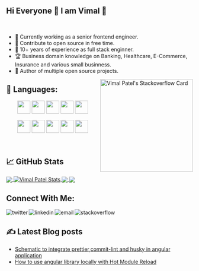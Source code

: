 ## Hi Everyone 👋 I am Vimal 🔭

<br/>

- 💪 Currently working as a senior frontend engineer.
- 🔏 Contribute to open source in free time.
- 💼 10+ years of experience as full stack enginner.
- 🏆 Business domain knowledge on Banking, Healthcare, E-Commerce, Insurance and various small businness.
- 💝 Author of multiple open source projects.

<!-- markdownlint-disable MD033 -->
<a href="https://stackoverflow.com/users/1289713/vimal-patel"><img src="https://github-readme-stackoverflow.vercel.app/?userID=1289713&theme=dark" width="250" align="right" alt="Vimal Patel's Stackoverflow Card"/></a>
<!-- markdownlint-enable MD033 -->


							 
## 🔧 Languages:
<p align="center">
    <img src="https://img.shields.io/badge/JavaScript-F7DF1E?style=for-the-badge&logo=javascript&logoColor=black" height="35"/>
    <img src="https://img.shields.io/badge/Angular-DD0031?style=for-the-badge&logo=angular&logoColor=white" height="35"/>
    <img src="https://img.shields.io/badge/React-20232A?style=for-the-badge&logo=react&logoColor=white" height="35"/>
    <img src="https://img.shields.io/badge/Node.js-43853D?style=for-the-badge&logo=node.js&logoColor=white" height="35"/>
    <img src="https://img.shields.io/badge/.NET-5C2D91?style=for-the-badge&logo=.net&logoColor=white" height="35"/>
</p>
<p align="center">
    <img src="https://img.shields.io/badge/HTML5-E34F26?style=for-the-badge&logo=html5&logoColor=white" height="35"/>
    <img src="https://img.shields.io/badge/CSS3-1572B6?style=for-the-badge&logo=css3&logoColor=white" height="35"/>
    <img src="https://img.shields.io/badge/C%23-239120?style=for-the-badge&logo=c-sharp&logoColor=white" height="35"/>
    <img src="https://img.shields.io/badge/Microsoft_SQL_Server-CC2927?style=for-the-badge&logo=microsoft-sql-server&logoColor=white" height="35"/>
    <img src="https://img.shields.io/badge/Amazon_AWS-232F3E?style=for-the-badge&logo=amazon-aws&logoColor=white" height="35"/>
</p>

<br />


## &#x1f4c8;  GitHub Stats


<a href="https://github.com/patelvimal/patelvimal">
  <img align="center" src="https://github-readme-stats.vercel.app/api/top-langs/?username=patelvimal&theme=radical&langs_count=3" />
</a>
<a href="https://github.com/patelvimal/patelvimal">
  <img align="center" src="https://github-readme-stats.vercel.app/api?username=patelvimal&show_icons=true&line_height=27&theme=radical" alt="Vimal Patel Stats" />
</a>

<a href="https://github.com/patelvimal/ng-vim-devtools">
  <img align="center" src="https://github-readme-stats.vercel.app/api/pin/?username=patelvimal&repo=ng-vim-devtools&title_color=ffffff&text_color=c9cacc&icon_color=2bbc8a&bg_color=1d1f21" />
</a>

<a href="https://github.com/patelvimal/ngx-dynamic-form-app">
  <img align="center" src="https://github-readme-stats.vercel.app/api/pin/?username=patelvimal&repo=ngx-dynamic-form-app&title_color=ffffff&text_color=c9cacc&icon_color=2bbc8a&bg_color=1d1f21" />
</a>    


## Connect With Me:
<p>
<a href="https://twitter.com/patel_vimal">
   <img align="left" alt="twitter" src="https://img.shields.io/badge/Twitter-1DA1F2?style=for-the-badge&logo=twitter&logoColor=white" />
</a>&nbsp;&nbsp;

<a href="https://www.linkedin.com/in/patel-vimal/">
   <img align="left" alt="linkedin" src="https://img.shields.io/badge/LinkedIn-0077B5?style=for-the-badge&logo=linkedin&logoColor=white" />
</a>

<a href="mailto:vimal.patel.nvs@gmail.com">
   <img align="left" alt="email" src="https://img.shields.io/badge/Gmail-D14836?style=for-the-badge&logo=gmail&logoColor=white" />
</a>&nbsp;&nbsp;

<a href="https://stackoverflow.com/users/1289713/vimal-patel?tab=profile">
   <img align="left" alt="stackoverflow" src="https://img.shields.io/badge/Stack_Overflow-FE7A16?style=for-the-badge&logo=stack-overflow&logoColor=white" />
</a>&nbsp;&nbsp;

<p/>


##  &#x270d; Latest Blog posts
<!-- BLOG-POST-LIST:START -->
- [Schematic to integrate prettier,commit-lint and husky in angular application](https://dev.to/patelvimal/schematic-to-integrate-prettiercommit-lint-and-husky-in-angular-application-4glf)
- [How to use angular library locally with Hot Module Reload](https://dev.to/patelvimal/how-to-use-angular-library-locally-with-hot-module-reload-2m35)
<!-- BLOG-POST-LIST:END -->

<!-- 
## My Github Activity ⚡ -->

<!--START_SECTION:activity-->

<!--END_SECTION:activity-->
